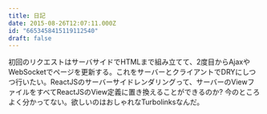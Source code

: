 ```yaml
---
title: 日記
date: 2015-08-26T12:07:11.000Z
id: "6653458415119112540"
draft: false
---
```

初回のリクエストはサーバサイドでHTMLまで組み立てて、2度目からAjaxやWebSocketでページを更新する。これをサーバーとクライアントでDRYにしつつ行いたい。ReactJSのサーバーサイドレンダリングって、サーバーのViewファイルをすべてReactJSのView定義に置き換えることができるのか? 今のところよく分かってない。欲しいのはおしゃれなTurbolinksなんだ。
